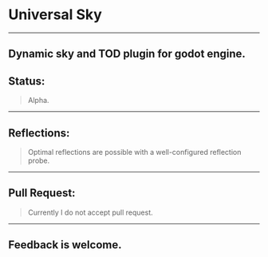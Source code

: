 # Universal Sky
------------------------------------

Dynamic sky and TOD plugin for godot engine.
------------------------------------

## Status:
> Alpha.
------------------------------------

## Reflections:
> Optimal reflections are possible with a well-configured reflection probe. 
------------------------------------

## Pull Request:
> Currently I do not accept pull request.
------------------------------------

## Feedback is welcome.
